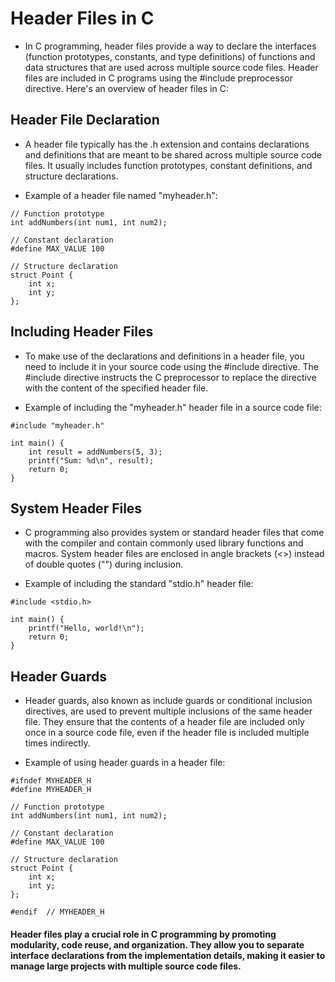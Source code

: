 # Header Files in C

* In C programming, header files provide a way to declare the interfaces (function prototypes, constants, and type definitions) of functions and data structures that are used across multiple source code files. Header files are included in C programs using the #include preprocessor directive. Here's an overview of header files in C:

## Header File Declaration
* A header file typically has the .h extension and contains declarations and definitions that are meant to be shared across multiple source code files. It usually includes function prototypes, constant definitions, and structure declarations.

* Example of a header file named "myheader.h":
~~~~
// Function prototype
int addNumbers(int num1, int num2);

// Constant declaration
#define MAX_VALUE 100

// Structure declaration
struct Point {
    int x;
    int y;
};
~~~~

## Including Header Files
* To make use of the declarations and definitions in a header file, you need to include it in your source code using the #include directive. The #include directive instructs the C preprocessor to replace the directive with the content of the specified header file.

* Example of including the "myheader.h" header file in a source code file:
~~~~
#include "myheader.h"

int main() {
    int result = addNumbers(5, 3);
    printf("Sum: %d\n", result);
    return 0;
}
~~~~

## System Header Files
* C programming also provides system or standard header files that come with the compiler and contain commonly used library functions and macros. System header files are enclosed in angle brackets (<>) instead of double quotes ("") during inclusion.

* Example of including the standard "stdio.h" header file:
~~~~
#include <stdio.h>

int main() {
    printf("Hello, world!\n");
    return 0;
}
~~~~

## Header Guards
* Header guards, also known as include guards or conditional inclusion directives, are used to prevent multiple inclusions of the same header file. They ensure that the contents of a header file are included only once in a source code file, even if the header file is included multiple times indirectly.

* Example of using header guards in a header file:
~~~~
#ifndef MYHEADER_H
#define MYHEADER_H

// Function prototype
int addNumbers(int num1, int num2);

// Constant declaration
#define MAX_VALUE 100

// Structure declaration
struct Point {
    int x;
    int y;
};

#endif  // MYHEADER_H
~~~~

#### Header files play a crucial role in C programming by promoting modularity, code reuse, and organization. They allow you to separate interface declarations from the implementation details, making it easier to manage large projects with multiple source code files.
